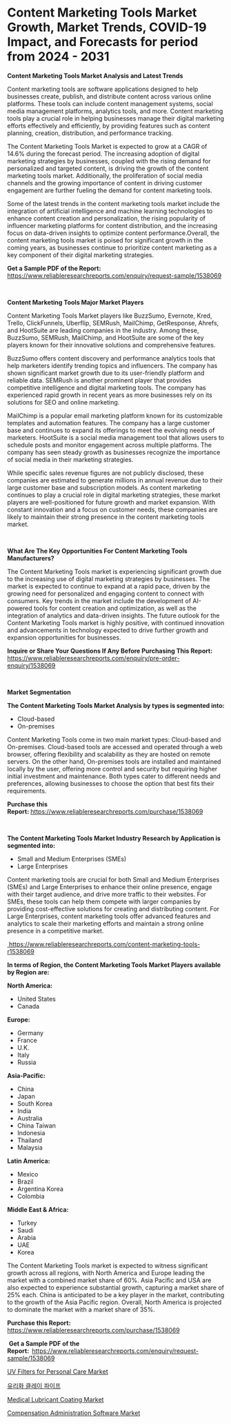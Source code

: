 <p><h1>Content Marketing Tools Market Growth, Market Trends, COVID-19 Impact, and Forecasts for period from 2024 - 2031</h1></p><p><strong>Content Marketing Tools Market Analysis and Latest Trends</strong></p>
<p><p>Content marketing tools are software applications designed to help businesses create, publish, and distribute content across various online platforms. These tools can include content management systems, social media management platforms, analytics tools, and more. Content marketing tools play a crucial role in helping businesses manage their digital marketing efforts effectively and efficiently, by providing features such as content planning, creation, distribution, and performance tracking.</p><p>The Content Marketing Tools Market is expected to grow at a CAGR of 14.6% during the forecast period. The increasing adoption of digital marketing strategies by businesses, coupled with the rising demand for personalized and targeted content, is driving the growth of the content marketing tools market. Additionally, the proliferation of social media channels and the growing importance of content in driving customer engagement are further fueling the demand for content marketing tools.</p><p>Some of the latest trends in the content marketing tools market include the integration of artificial intelligence and machine learning technologies to enhance content creation and personalization, the rising popularity of influencer marketing platforms for content distribution, and the increasing focus on data-driven insights to optimize content performance.Overall, the content marketing tools market is poised for significant growth in the coming years, as businesses continue to prioritize content marketing as a key component of their digital marketing strategies.</p></p>
<p><strong>Get a Sample PDF of the Report:&nbsp;</strong> <a href="https://www.reliableresearchreports.com/enquiry/request-sample/1538069">https://www.reliableresearchreports.com/enquiry/request-sample/1538069</a></p>
<p>&nbsp;</p>
<p><strong>Content Marketing Tools Major Market Players</strong></p>
<p><p>Content Marketing Tools Market players like BuzzSumo, Evernote, Kred, Trello, ClickFunnels, Uberflip, SEMRush, MailChimp, GetResponse, Ahrefs, and HootSuite are leading companies in the industry. Among these, BuzzSumo, SEMRush, MailChimp, and HootSuite are some of the key players known for their innovative solutions and comprehensive features.</p><p>BuzzSumo offers content discovery and performance analytics tools that help marketers identify trending topics and influencers. The company has shown significant market growth due to its user-friendly platform and reliable data. SEMRush is another prominent player that provides competitive intelligence and digital marketing tools. The company has experienced rapid growth in recent years as more businesses rely on its solutions for SEO and online marketing.</p><p>MailChimp is a popular email marketing platform known for its customizable templates and automation features. The company has a large customer base and continues to expand its offerings to meet the evolving needs of marketers. HootSuite is a social media management tool that allows users to schedule posts and monitor engagement across multiple platforms. The company has seen steady growth as businesses recognize the importance of social media in their marketing strategies.</p><p>While specific sales revenue figures are not publicly disclosed, these companies are estimated to generate millions in annual revenue due to their large customer base and subscription models. As content marketing continues to play a crucial role in digital marketing strategies, these market players are well-positioned for future growth and market expansion. With constant innovation and a focus on customer needs, these companies are likely to maintain their strong presence in the content marketing tools market.</p></p>
<p>&nbsp;</p>
<p><strong>What Are The Key Opportunities For Content Marketing Tools Manufacturers?</strong></p>
<p><p>The Content Marketing Tools market is experiencing significant growth due to the increasing use of digital marketing strategies by businesses. The market is expected to continue to expand at a rapid pace, driven by the growing need for personalized and engaging content to connect with consumers. Key trends in the market include the development of AI-powered tools for content creation and optimization, as well as the integration of analytics and data-driven insights. The future outlook for the Content Marketing Tools market is highly positive, with continued innovation and advancements in technology expected to drive further growth and expansion opportunities for businesses.</p></p>
<p><strong>Inquire or Share Your Questions If Any Before Purchasing This Report:</strong> <a href="https://www.reliableresearchreports.com/enquiry/pre-order-enquiry/1538069">https://www.reliableresearchreports.com/enquiry/pre-order-enquiry/1538069</a></p>
<p>&nbsp;</p>
<p><strong>Market Segmentation</strong></p>
<p><strong>The Content Marketing Tools Market Analysis by types is segmented into:</strong></p>
<p><ul><li>Cloud-based</li><li>On-premises</li></ul></p>
<p><p>Content Marketing Tools come in two main market types: Cloud-based and On-premises. Cloud-based tools are accessed and operated through a web browser, offering flexibility and scalability as they are hosted on remote servers. On the other hand, On-premises tools are installed and maintained locally by the user, offering more control and security but requiring higher initial investment and maintenance. Both types cater to different needs and preferences, allowing businesses to choose the option that best fits their requirements.</p></p>
<p><strong>Purchase this Report:&nbsp;</strong><a href="https://www.reliableresearchreports.com/purchase/1538069">https://www.reliableresearchreports.com/purchase/1538069</a></p>
<p>&nbsp;</p>
<p><strong>The Content Marketing Tools Market Industry Research by Application is segmented into:</strong></p>
<p><ul><li>Small and Medium Enterprises (SMEs)</li><li>Large Enterprises</li></ul></p>
<p><p>Content marketing tools are crucial for both Small and Medium Enterprises (SMEs) and Large Enterprises to enhance their online presence, engage with their target audience, and drive more traffic to their websites. For SMEs, these tools can help them compete with larger companies by providing cost-effective solutions for creating and distributing content. For Large Enterprises, content marketing tools offer advanced features and analytics to scale their marketing efforts and maintain a strong online presence in a competitive market.</p></p>
<p><a href="https://www.reliableresearchreports.com/content-marketing-tools-r1538069">&nbsp;https://www.reliableresearchreports.com/content-marketing-tools-r1538069</a></p>
<p><strong>In terms of Region, the Content Marketing Tools Market Players available by Region are:</strong></p>
<p>
    <p> <strong> North America: </strong>
        <ul>
            <li>United States</li>
            <li>Canada</li>
        </ul>
        </p> 
    <p> <strong> Europe: </strong>
        <ul>
            <li>Germany</li>
            <li>France</li>
            <li>U.K.</li>
            <li>Italy</li>
            <li>Russia</li>
        </ul>
        </p> 
    <p> <strong> Asia-Pacific: </strong>
        <ul>
            <li>China</li>
            <li>Japan</li>
            <li>South Korea</li>
            <li>India</li>
            <li>Australia</li>
            <li>China Taiwan</li>
            <li>Indonesia</li>
            <li>Thailand</li>
            <li>Malaysia</li>
        </ul>
        </p> 
    <p> <strong> Latin America: </strong>
        <ul>
            <li>Mexico</li>
            <li>Brazil</li>
            <li>Argentina Korea</li>
            <li>Colombia</li>
        </ul>
        </p> 
    <p> <strong> Middle East & Africa: </strong>
        <ul>
            <li>Turkey</li>
            <li>Saudi</li>
            <li>Arabia</li>
            <li>UAE</li>
            <li>Korea</li>
        </ul>
    </p>
    </p>
<p><p>The Content Marketing Tools market is expected to witness significant growth across all regions, with North America and Europe leading the market with a combined market share of 60%. Asia Pacific and USA are also expected to experience substantial growth, capturing a market share of 25% each. China is anticipated to be a key player in the market, contributing to the growth of the Asia Pacific region. Overall, North America is projected to dominate the market with a market share of 35%.</p></p>
<p><strong>Purchase this Report: </strong><a href="https://www.reliableresearchreports.com/purchase/1538069">https://www.reliableresearchreports.com/purchase/1538069</a></p>
<p>&nbsp;<strong>Get a Sample PDF of the Report:&nbsp;&nbsp;</strong><a href="https://www.reliableresearchreports.com/enquiry/request-sample/1538069">https://www.reliableresearchreports.com/enquiry/request-sample/1538069</a></p>
<p><strong></strong></p>
<p><p><a href="https://www.linkedin.com/pulse/uv-filters-personal-care-market-comprehensive-assessment-type-jhvwe">UV Filters for Personal Care Market</a></p><p><a href="https://github.com/oajzkywllm460/Market-Research-Report-List-2/blob/main/572530259716.md">유리화 클레이 파이프</a></p><p><a href="https://www.linkedin.com/pulse/medical-lubricant-coating-market-size-global-industry-overview-ob52c?trackingId=GIoIyIPXS7ABFcbRpVjnKA%3D%3D">Medical Lubricant Coating Market</a></p><p><a href="https://github.com/CliffMedina6/Market-Research-Report-List-4/blob/main/compensation-administration-software-market.md">Compensation Administration Software Market</a></p></p>